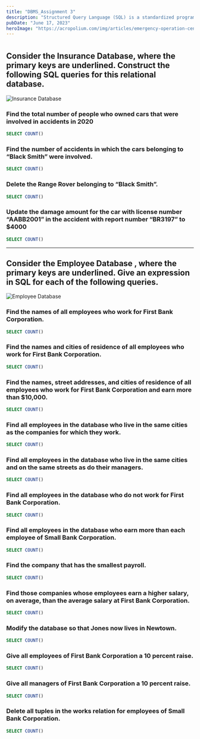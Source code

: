 ```yaml
---
title: "DBMS_Assignment 3"
description: "Structured Query Language (SQL) is a standardized programming language used for managing and manipulating relational databases. It provides a set of commands and syntax for performing various operations on the data stored in a database."
pubDate: "June 17, 2023"
heroImage: "https://acropolium.com/img/articles/emergency-operation-center-software-development/img06.jpg"
---
```


#

## Consider the **Insurance Database**, where the primary keys are underlined. Construct the following SQL queries for this relational database.

![Insurance Database](/database/tutorial3_1.png)

### Find the total number of people who owned cars that were involved in accidents in 2020

```sql
SELECT COUNT()
```

### Find the number of accidents in which the cars belonging to “Black Smith” were involved.

```sql
SELECT COUNT()
```

### Delete the Range Rover belonging to “Black Smith”.

```sql
SELECT COUNT()
```

### Update the damage amount for the car with license number “AABB2001” in the accident with report number “BR3197” to $4000

```sql
SELECT COUNT()
```

---

## Consider the **Employee Database** , where the primary keys are underlined. Give an expression in SQL for each of the following queries.

![Employee Database](/database/tutorial3_2.png)

### Find the names of all employees who work for First Bank Corporation.

```sql
SELECT COUNT()
```

### Find the names and cities of residence of all employees who work for First Bank Corporation.

```sql
SELECT COUNT()
```

### Find the names, street addresses, and cities of residence of all employees who work for First Bank Corporation and earn more than $10,000.

```sql
SELECT COUNT()
```

### Find all employees in the database who live in the same cities as the companies for which they work.

```sql
SELECT COUNT()
```

### Find all employees in the database who live in the same cities and on the same streets as do their managers.

```sql
SELECT COUNT()
```

### Find all employees in the database who do not work for First Bank Corporation.

```sql
SELECT COUNT()
```

### Find all employees in the database who earn more than each employee of Small Bank Corporation.

```sql
SELECT COUNT()
```

### Find the company that has the smallest payroll.

```sql
SELECT COUNT()
```

### Find those companies whose employees earn a higher salary, on average, than the average salary at First Bank Corporation.

```sql
SELECT COUNT()
```

### Modify the database so that Jones now lives in Newtown.

```sql
SELECT COUNT()
```

### Give all employees of First Bank Corporation a 10 percent raise.

```sql
SELECT COUNT()
```

### Give all managers of First Bank Corporation a 10 percent raise.

```sql
SELECT COUNT()
```

### Delete all tuples in the works relation for employees of Small Bank Corporation.

```sql
SELECT COUNT()
```
